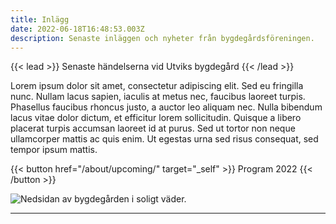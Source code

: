 ```yaml
---
title: Inlägg
date: 2022-06-18T16:48:53.003Z
description: Senaste inläggen och nyheter från bygdegårdsföreningen.
---
```


{{< lead >}}
Senaste händelserna vid Utviks bygdegård
{{< /lead >}}

Lorem ipsum dolor sit amet, consectetur adipiscing elit. Sed eu fringilla nunc. Nullam lacus sapien, iaculis at metus nec, faucibus laoreet turpis. Phasellus faucibus rhoncus justo, a auctor leo aliquam nec. Nulla bibendum lacus vitae dolor dictum, et efficitur lorem sollicitudin. Quisque a libero placerat turpis accumsan laoreet id at purus. Sed ut tortor non neque ullamcorper mattis ac quis enim. Ut egestas urna sed risus consequat, sed tempor ipsum mattis.

{{< button href="/about/upcoming/" target="_self" >}}
Program 2022
{{< /button >}}

![Nedsidan av bygdegården i soligt väder.](skolan_nedsida.jpg "Bygdegården från nedsidan. Foto av Kent Olofsson.")

---


